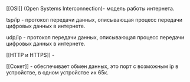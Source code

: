 [[OSI]] (Open Systems Interconnection)- модель работы интернета.

tsp/ip - протокол передачи данных, описывающая процесс передачи цифровых данных в интернете.

udp/ip - протокол передачи данных, описывающая процесс передачи цифровых данных в интернете.

[[HTTP и HTTPS]] - 

[[Сокет]] - обеспечивает обмен данных, это порт с возможным ip в устройстве, в одном устройстве их 65к.